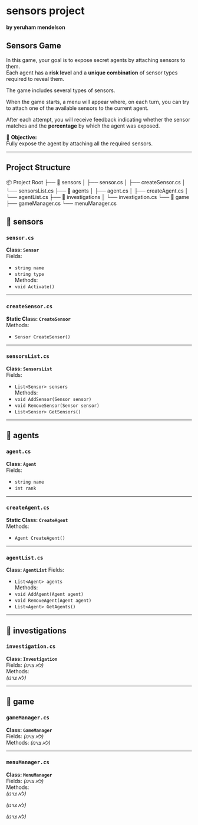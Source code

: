 # sensors project
**by yeruham mendelson**

## Sensors Game

In this game, your goal is to expose secret agents by attaching sensors to them.  
Each agent has a **risk level** and a **unique combination** of sensor types required to reveal them.

The game includes several types of sensors.

When the game starts, a menu will appear where, on each turn, you can try to attach one of the available sensors to the current agent.

After each attempt, you will receive feedback indicating whether the sensor matches and the **percentage** by which the agent was exposed.

🎯 **Objective:**  
Fully expose the agent by attaching all the required sensors.

---

## Project Structure

📦 Project Root
├── 📁 sensors
│ ├── sensor.cs
│ ├── createSensor.cs
│ └── sensorsList.cs
├── 📁 agents
│ ├── agent.cs
│ ├── createAgent.cs
│ └── agentList.cs
├── 📁 investigations
│ └── investigation.cs
└── 📁 game
├── gameManager.cs
└── menuManager.cs

## 📁 sensors

### `sensor.cs`
**Class: `Sensor`**  
Fields:
- `string name`
- `string type`  
Methods:
- `void Activate()`

---

### `createSensor.cs`  
**Static Class: `CreateSensor`**  
Methods:
- `Sensor CreateSensor()`

---

### `sensorsList.cs`  
**Class: `SensorsList`**  
Fields:
- `List<Sensor> sensors`  
Methods:
- `void AddSensor(Sensor sensor)`
- `void RemoveSensor(Sensor sensor)`
- `List<Sensor> GetSensors()`

---

## 📁 agents

### `agent.cs`  
**Class: `Agent`**  
Fields:
- `string name`
- `int rank`

---

### `createAgent.cs`  
**Static Class: `CreateAgent`**  
Methods:
- `Agent CreateAgent()`

---

### `agentList.cs`  
**Class: `AgentList`** 
Fields:
- `List<Agent> agents`  
Methods:
- `void AddAgent(Agent agent)`
- `void RemoveAgent(Agent agent)`
- `List<Agent> GetAgents()`

---

## 📁 investigations

### `investigation.cs`  
**Class: `Investigation`**  
Fields:
_(לא צוינו)_  
Methods:  
_(לא צוינו)_

---

## 📁 game

### `gameManager.cs`  
**Class: `GameManager`**  
Fields:
_(לא צוינו)_  
Methods:
_(לא צוינו)_

---

### `menuManager.cs`  
**Class: `MenuManager`**  
Fields:
_(לא צוינו)_  
Methods:  
_(לא צוינו)_






_(לא צוינו)_

_(לא צוינו)_
